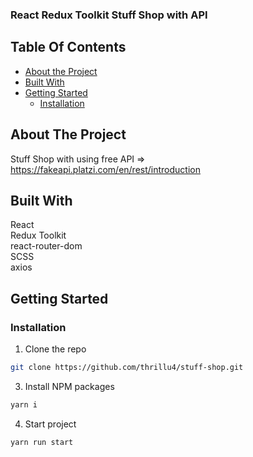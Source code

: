 ### React Redux Toolkit Stuff Shop with API

## Table Of Contents

- [About the Project](#about-the-project)
- [Built With](#built-with)
- [Getting Started](#getting-started)
  - [Installation](#installation)

## About The Project

Stuff Shop with using free API => https://fakeapi.platzi.com/en/rest/introduction

## Built With

React<br/>
Redux Toolkit<br/>
react-router-dom<br/>
SCSS<br/>
axios<br/>

## Getting Started

### Installation

1. Clone the repo

```sh
git clone https://github.com/thrillu4/stuff-shop.git
```

3. Install NPM packages

```sh
yarn i
```

4. Start project

```sh
yarn run start
```
